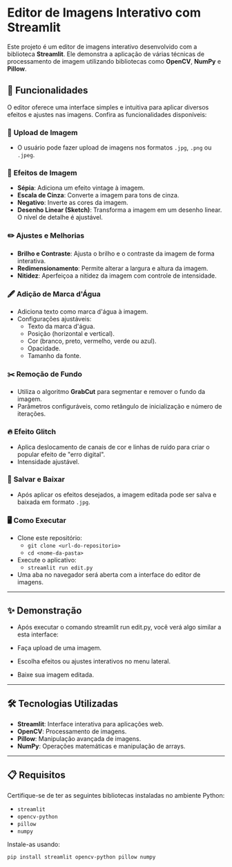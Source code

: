 # Editor de Imagens Interativo com Streamlit

Este projeto é um editor de imagens interativo desenvolvido com a biblioteca **Streamlit**. Ele demonstra a aplicação de várias técnicas de processamento de imagem utilizando bibliotecas como **OpenCV**, **NumPy** e **Pillow**. 

## 🚀 Funcionalidades

O editor oferece uma interface simples e intuitiva para aplicar diversos efeitos e ajustes nas imagens. Confira as funcionalidades disponíveis:

### 📂 **Upload de Imagem**
- O usuário pode fazer upload de imagens nos formatos `.jpg`, `.png` ou `.jpeg`.

### 🎨 **Efeitos de Imagem**
- **Sépia**: Adiciona um efeito vintage à imagem.
- **Escala de Cinza**: Converte a imagem para tons de cinza.
- **Negativo**: Inverte as cores da imagem.
- **Desenho Linear (Sketch)**: Transforma a imagem em um desenho linear. O nível de detalhe é ajustável.

### ✏️ **Ajustes e Melhorias**
- **Brilho e Contraste**: Ajusta o brilho e o contraste da imagem de forma interativa.
- **Redimensionamento**: Permite alterar a largura e altura da imagem.
- **Nitidez**: Aperfeiçoa a nitidez da imagem com controle de intensidade.

### 🖋️ **Adição de Marca d'Água**
- Adiciona texto como marca d'água à imagem.
- Configurações ajustáveis:
  - Texto da marca d'água.
  - Posição (horizontal e vertical).
  - Cor (branco, preto, vermelho, verde ou azul).
  - Opacidade.
  - Tamanho da fonte.

### ✂️ **Remoção de Fundo**
- Utiliza o algoritmo **GrabCut** para segmentar e remover o fundo da imagem.
- Parâmetros configuráveis, como retângulo de inicialização e número de iterações.

### 🔥 **Efeito Glitch**
- Aplica deslocamento de canais de cor e linhas de ruído para criar o popular efeito de "erro digital".
- Intensidade ajustável.

### 💾 **Salvar e Baixar**
- Após aplicar os efeitos desejados, a imagem editada pode ser salva e baixada em formato `.jpg`.

### 🖥️ Como Executar
- Clone este repositório:
  - `git clone <url-do-repositorio>`
  - `cd <nome-da-pasta>`
- Execute o aplicativo:
  - `streamlit run edit.py`
- Uma aba no navegador será aberta com a interface do editor de imagens.
  
---

## ✨ Demonstração
- Após executar o comando streamlit run edit.py, você verá algo similar a esta interface:

- Faça upload de uma imagem.
- Escolha efeitos ou ajustes interativos no menu lateral.
- Baixe sua imagem editada.

---

## 🛠️ Tecnologias Utilizadas
- **Streamlit**: Interface interativa para aplicações web.
- **OpenCV**: Processamento de imagens.
- **Pillow**: Manipulação avançada de imagens.
- **NumPy**: Operações matemáticas e manipulação de arrays.

---

## 📋 Requisitos

Certifique-se de ter as seguintes bibliotecas instaladas no ambiente Python:
- `streamlit`
- `opencv-python`
- `pillow`
- `numpy`

Instale-as usando:
```
pip install streamlit opencv-python pillow numpy

